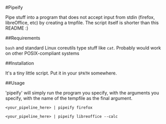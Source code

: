 #Pipeify

Pipe stuff into a program that does not accept input from stdin (firefox,
libreOffice, etc) by creating a tmpfile. The script itself is shorter
than this README :)

##Requirements

`bash` and standard Linux coreutils type stuff like `cat`. Probably would work
on other POSIX-compliant systems

##Installation

It's a tiny little script. Put it in your `$PATH` somewhere.

##Usage

'pipeify' will simply run the program you specify, with the arguments you
specify, with the name of the tempfile as the final argument.

```
<your_pipeline_here> | pipeify firefox
```

```
<your_pipeline_here> | pipeify libreoffice --calc
```
